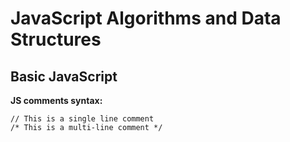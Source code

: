 # JavaScript Algorithms and Data Structures

## Basic JavaScript
**JS comments syntax:**
```
// This is a single line comment
/* This is a multi-line comment */
```


